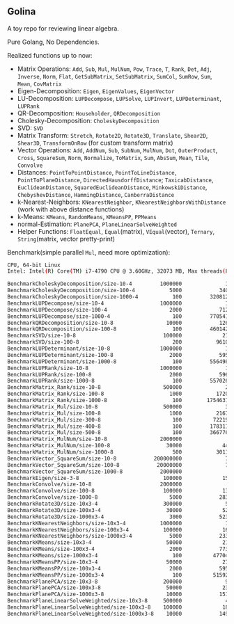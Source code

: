 #

## Golina

A toy repo for reviewing linear algebra.

Pure Golang, No Dependencies.

Realized functions up to now:

- Matrix Operations: `Add`, `Sub`, `Mul`, `MulNum`, `Pow`, `Trace`, `T`, `Rank`, `Det`, `Adj`, `Inverse`, `Norm`, 
`Flat`, `GetSubMatrix`, `SetSubMatrix`, `SumCol`, `SumRow`, `Sum`, `Mean`, `CovMatrix`
- Eigen-Decomposition: `Eigen`, `EigenValues`, `EigenVector`
- LU-Decomposition: `LUPDecompose`, `LUPSolve`, `LUPInvert`, `LUPDeterminant`, `LUPRank`
- QR-Decomposition: `Householder`, `QRDecomposition`
- Cholesky-Decomposition: `CholeskyDecomposition`
- SVD: `SVD`
- Matrix Transform: `Stretch`, `Rotate2D`, `Rotate3D`, `Translate`, `Shear2D`, `Shear3D`, 
`TransformOnRow` (for custom transform matrix)
- Vector Operations: `Add`, `AddNum`, `Sub`, `SubNum`, `MulNum`, `Dot`, `OuterProduct`, `Cross`, `SquareSum`, `Norm`, 
`Normalize`, `ToMatrix`, `Sum`, `AbsSum`, `Mean`, `Tile`, `Convolve`
- Distances: `PointToPointDistance`, `PointToLineDistance`, `PointToPlaneDistance`, `DirectedHausdorffDistance`; 
`TaxicabDistance`, `EuclideanDistance`, `SquaredEuclideanDistance`, `MinkowskiDistance`, `ChebyshevDistance`, 
`HammingDistance`, `CanberraDistance`
- k-Nearest-Neighbors: `KNearestNeighbor`, `KNearestNeighborsWithDistance` (work with above distance functions)
- k-Means: `KMeans`, `RandomMeans`, `KMeansPP`, `PPMeans`
- normal-Estimation: `PlanePCA`, `PlaneLinearSolveWeighted`
- Helper Functions: `FloatEqual`, `Equal`(matrix), `VEqual`(vector), `Ternary`, `String`(matrix, vector pretty-print)

Benchmark(simple parallel `Mul`, need more optimization):

```bash
CPU, 64-bit Linux
Intel: Intel(R) Core(TM) i7-4790 CPU @ 3.60GHz, 32073 MB, Max threads(8)

BenchmarkCholeskyDecomposition/size-10-4         1000000              1122 ns/op
BenchmarkCholeskyDecomposition/size-100-4           5000            340299 ns/op
BenchmarkCholeskyDecomposition/size-1000-4           100         320812408 ns/op
BenchmarkLUPDecompose/size-10-4                  1000000              1676 ns/op
BenchmarkLUPDecompose/size-100-4                    2000            712092 ns/op
BenchmarkLUPDecompose/size-1000-4                    100         770541089 ns/op
BenchmarkQRDecomposition/size-10-8                 10000            126480 ns/op
BenchmarkQRDecomposition/size-100-8                  100         460142966 ns/op
BenchmarkSVD/size-10-8                            100000             21107 ns/op
BenchmarkSVD/size-100-8                              200           9610030 ns/op
BenchmarkLUPDeterminant/size-10-8                1000000              1836 ns/op
BenchmarkLUPDeterminant/size-100-8                  2000            595163 ns/op
BenchmarkLUPDeterminant/size-1000-8                  100         556498134 ns/op
BenchmarkLUPRank/size-10-8                       1000000              1798 ns/op
BenchmarkLUPRank/size-100-8                         2000            596218 ns/op
BenchmarkLUPRank/size-1000-8                         100         557026660 ns/op
BenchmarkMatrix_Rank/size-10-8                    500000              2704 ns/op
BenchmarkMatrix_Rank/size-100-8                     1000           1720043 ns/op
BenchmarkMatrix_Rank/size-1000-8                     100        1754637844 ns/op
BenchmarkMatrix_Mul/size-10-8                     500000              3305 ns/op
BenchmarkMatrix_Mul/size-100-8                      1000           2167119 ns/op
BenchmarkMatrix_Mul/size-300-8                       100          72219939 ns/op
BenchmarkMatrix_Mul/size-400-8                       100         178311710 ns/op
BenchmarkMatrix_Mul/size-500-8                       100         366776279 ns/op
BenchmarkMatrix_MulNum/size-10-8                 2000000               935 ns/op
BenchmarkMatrix_MulNum/size-100-8                  30000             44814 ns/op
BenchmarkMatrix_MulNum/size-1000-8                   500           3011459 ns/op
BenchmarkVector_SquareSum/size-10-8            200000000              7.79 ns/op
BenchmarkVector_SquareSum/size-100-8            20000000              72.7 ns/op
BenchmarkVector_SquareSum/size-1000-8            2000000               762 ns/op
BenchmarkEigen/size-3-8                           100000             15462 ns/op
BenchmarkConvolve/size-10-8                      2000000               978 ns/op
BenchmarkConvolve/size-100-8                      100000             13134 ns/op
BenchmarkConvolve/size-1000-8                       5000            283011 ns/op
BenchmarkRotate3D/size-10x3-4                     300000              5303 ns/op
BenchmarkRotate3D/size-100x3-4                     30000             52046 ns/op
BenchmarkRotate3D/size-1000x3-4                     3000            523652 ns/op
BenchmarkKNearestNeighbors/size-10x3-4           1000000              1643 ns/op
BenchmarkKNearestNeighbors/size-100x3-4           100000             16588 ns/op
BenchmarkKNearestNeighbors/size-1000x3-4            5000            233153 ns/op
BenchmarkKMeans/size-10x3-4                        50000             21644 ns/op
BenchmarkKMeans/size-100x3-4                        2000            773231 ns/op
BenchmarkKMeans/size-1000x3-4                        100          47704397 ns/op
BenchmarkKMeansPP/size-10x3-4                      50000             27485 ns/op
BenchmarkKMeansPP/size-100x3-4                      2000            595368 ns/op
BenchmarkKMeansPP/size-1000x3-4                      100          51592136 ns/op
BenchmarkPlanePCA/size-10x3-8                     200000              9748 ns/op
BenchmarkPlanePCA/size-100x3-8                     50000             23807 ns/op
BenchmarkPlanePCA/size-1000x3-8                    10000            151737 ns/op
BenchmarkPlaneLinearSolveWeighted/size-10x3-8     500000              4019 ns/op
BenchmarkPlaneLinearSolveWeighted/size-100x3-8    100000             18421 ns/op
BenchmarkPlaneLinearSolveWeighted/size-1000x3-8    10000            149438 ns/op
```
